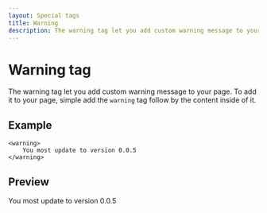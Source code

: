 ```yaml
---
layout: Special tags
title: Warning
description: The warning tag let you add custom warning message to your page.
---
```


# Warning tag
The warning tag let you add custom warning message to your page.
To add it to your page, simple add the `warning` tag follow by the content inside of it.

## Example
```svelte
<warning>
    You most update to version 0.0.5
</warning>
```

## Preview
<warning>
    You most update to version 0.0.5
</warning>